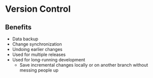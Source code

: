 # Version Control
## Benefits
- Data backup
- Change synchronization
- Undoing earlier changes
- Used for multiple releases
- Used for long-running development
    - Save incremental changes locally or on another branch without messing people up

